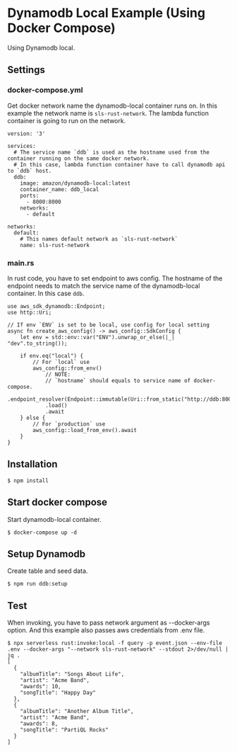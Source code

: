 # Dynamodb Local Example (Using Docker Compose)

Using Dynamodb local.

## Settings

### docker-compose.yml

Get docker network name the dynamodb-local container runs on. In this example the network name is `sls-rust-network`. The lambda function container is going to run on the network.

```
version: '3'

services:
  # The service name `ddb` is used as the hostname used from the container running on the same docker network.
  # In this case, lambda function container have to call dynamodb api to `ddb` host.
  ddb:
    image: amazon/dynamodb-local:latest
    container_name: ddb_local
    ports:
      - 8000:8000
    networks:
      - default

networks:
  default:
    # This names default network as `sls-rust-network`
    name: sls-rust-network
```

### main.rs

In rust code, you have to set endpoint to aws config. The hostname of the endpoint needs to match the service name of the dynamodb-local container. In this case `ddb`.

```
use aws_sdk_dynamodb::Endpoint;
use http::Uri;

// If env `ENV` is set to be local, use config for local setting
async fn create_aws_config() -> aws_config::SdkConfig {
    let env = std::env::var("ENV").unwrap_or_else(|_| "dev".to_string());

    if env.eq("local") {
        // For `local` use
        aws_config::from_env()
            // NOTE:
            // `hostname` should equals to service name of docker-compose.
            .endpoint_resolver(Endpoint::immutable(Uri::from_static("http://ddb:8000")))
            .load()
            .await
    } else {
        // For `production` use
        aws_config::load_from_env().await
    }
}
```

## Installation

```
$ npm install
```

## Start docker compose

Start dynamodb-local container.

```
$ docker-compose up -d
```

## Setup Dynamodb

Create table and seed data.

```
$ npm run ddb:setup
```

## Test

When invoking, you have to pass network argument as --docker-args option. And this example also passes aws credentials from .env file.

```
$ npx serverless rust:invoke:local -f query -p event.json --env-file .env --docker-args "--network sls-rust-network" --stdout 2>/dev/null | jq .
[
  {
    "albumTitle": "Songs About Life",
    "artist": "Acme Band",
    "awards": 10,
    "songTitle": "Happy Day"
  },
  {
    "albumTitle": "Another Album Title",
    "artist": "Acme Band",
    "awards": 8,
    "songTitle": "PartiQL Rocks"
  }
]
```
